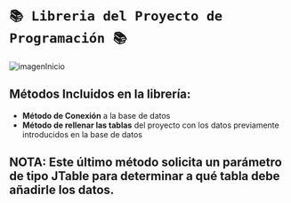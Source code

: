 #  `📚 Libreria del Proyecto de Programación 📚`
![imagenInicio](https://media.discordapp.net/attachments/830402260336508938/983379763156631562/pngegg_1.png)

## Métodos Incluidos en la librería:
- **Método de Conexión** a la base de datos
- **Método de rellenar las tablas** del proyecto con los datos previamente introducidos en la base de datos
## NOTA: Este último método solicita un parámetro de tipo JTable para determinar a qué tabla debe añadirle los datos.
